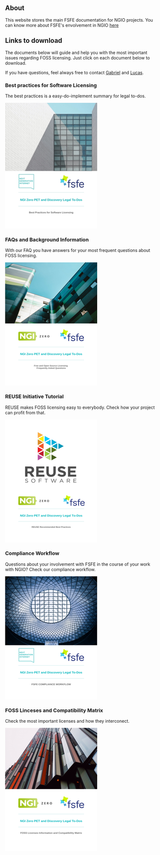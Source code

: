 
## About

This website stores the main FSFE documentation for NGIO projects. You can know more about FSFE's envolvement in NGIO [here](https://fsfe.org/activities/ftf/ngi0.en.html)

## Links to download

The documents below will guide and help you with the most important issues regarding FOSS licensing. Just click on each document below to download.

If you have questions, feel always free to contact [Gabriel](https://fsfe.org/about/ku/ku.en.html) and [Lucas](https://fsfe.org/about/lasota/lasota.en.html).


### Best practices for Software Licensing

The best practices is a easy-do-implement summary for legal to-dos.

[![best practices](/media/best-logo.png)](https://download.fsfe.org/NGI0/FSFE%20-%201%20-%20Best%20Practices%20for%20Software%20Licensing.pdf)

### FAQs and Background Information

With our FAQ you have answers for your most frequent questions about FOSS licensing.

[![faq](/media/faq-logo.png)](https://download.fsfe.org/NGI0/FSFE%20-%206%20-%20FAQs%20and%20Background%20Information.pdf)

### REUSE Initiative Tutorial

REUSE makes FOSS licensing easy to everybody. Check how your project can profit from that.

[![reuse](/media/reuse-logo.png)](https://download.fsfe.org/NGI0/FSFE%20-%203%20-%20REUSE%20Initiative%20Tutorial.pdf)

### Compliance Workflow

Questions about your involvement with FSFE in the course of your work with NGIO? Check our compliance workflow.

[![workflow](/media/workflow-logo.png)](https://download.fsfe.org/NGI0/FSFE%20-%202%20-%20Compliance%20Workflow.pdf)

### FOSS Linceses and Compatibility Matrix

Check the most important licenses and how they interconect. 

[![matrix](/media/matrix-logo.png)](https://download.fsfe.org/NGI0/FSFE%20-%205%20-%20FOSS%20Licenses%20and%20Compatibility%20Matrix.pdf)


